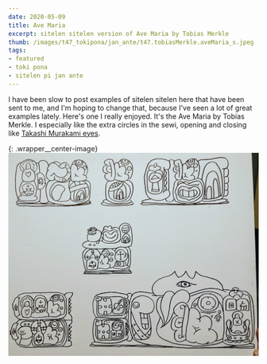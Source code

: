 ```yaml
---
date: 2020-05-09
title: Ave Maria
excerpt: sitelen sitelen version of Ave Maria by Tobias Merkle
thumb: /images/t47_tokipona/jan_ante/t47.tobiasMerkle.aveMaria_s.jpeg
tags:
- featured
- toki pona
- sitelen pi jan ante
---
```



I have been slow to post examples of sitelen sitelen here that have been sent to me, and I'm hoping to change that, because I've seen a lot of great examples lately.  Here's one I really enjoyed.  It's the Ave Maria by Tobias Merkle. I especially like the extra circles in the sewi, opening and closing like [Takashi Murakami eyes](https://www.artsy.net/collection/takashi-murakami-jellyfish-eyes).

{: .wrapper__center-image}
![ave maria](/images/t47_tokipona/jan_ante/t47.tobiasMerkle.aveMaria_l.jpeg)
